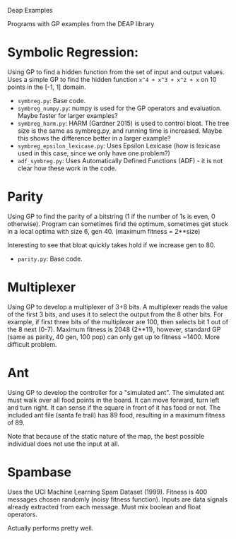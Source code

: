 Deap Examples

Programs with GP examples from the DEAP library

# Symbolic Regression:
Using GP to find a hidden function from the set of input and output values.
Uses a simple GP to find the hidden function `x^4 + x^3 + x^2 + x` on 10 points in the [-1, 1] domain.

- `symbreg.py`: Base code.
- `symbreg_numpy.py`: numpy is used for the GP operators and evaluation. Maybe faster for larger examples?
- `symbreg_harm.py`:  HARM (Gardner 2015) is used to control bloat. The tree size is the same as symbreg.py, and running time is increased. Maybe this shows the difference better in a larger example?
- `symbreg_epsilon_lexicase.py`: Uses Epsilon Lexicase (how is lexicase used in this case, since we only have one problem?)
- `adf_symbreg.py`: Uses Automatically Defined Functions (ADF) - it is not clear how these work in the code.

# Parity
Using GP to find the parity of a bitstring (1 if the number of 1s is even, 0 otherwise). Program can sometimes find the optimum, sometimes get stuck in a local optima with size 6, gen 40. (maximum fitness = 2**size)

Interesting to see that bloat quickly takes hold if we increase gen to 80.

- `parity.py`: Base code.

# Multiplexer
Using GP to develop a multiplexer of 3+8 bits. A multiplexer reads the value of the first 3 bits, and uses it to select the output from the 8 other bits. For example, if first three bits of the multiplexer are 100, then selects bit 1 out of the 8 next (0-7). Maximum fitness is 2048 (2**11), however, standard GP (same as parity, 40 gen, 100 pop) can only get up to fitness ~1400. More difficult problem.

# Ant
Using GP to develop the controller for a "simulated ant". The simulated ant must walk over all food points in the board. It can move forward, turn left and turn right. It can sense if the square in front of it has food or not. The included ant file (santa fe trail) has 89 food, resulting in a maximum fitness of 89.

Note that because of the static nature of the map, the best possible individual does not use the input at all.

# Spambase
Uses the UCI Machine Learning Spam Dataset (1999). Fitness is 400 messages chosen randomly (noisy fitness function). Inputs are data signals already extracted from each message. Must mix boolean and float operators.

Actually performs pretty well.
